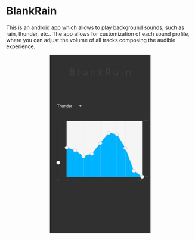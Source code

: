 # BlankRain

This is an android app which allows to play background sounds, such as rain, thunder, etc.. The app allows for customization of each sound profile, where you can adjust the volume of all tracks composing the audible experience.

<p align="center">
  <img src="/app/src/main/res/drawable/screenshot.png.png"  width="270" height="480">
</p>
